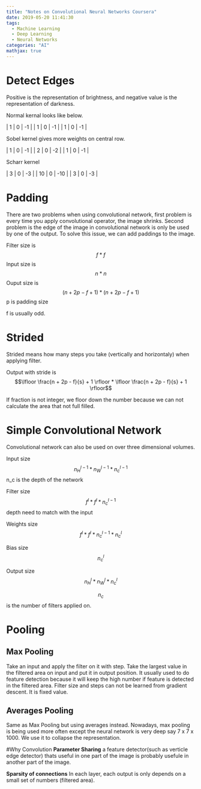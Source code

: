 ```yaml
---
title: "Notes on Convolutional Neural Networks Coursera"
date: 2019-05-20 11:41:30
tags: 
  - Machine Learning
  - Deep Learning
  - Neural Networks
categories: "AI" 
mathjax: true
---
```

# Detect Edges
Positive is the representation of brightness, and negative value is the representation of darkness.

Normal kernal looks like below.

| 1 | 0 | -1 |
| 1 | 0 | -1 |
| 1 | 0 | -1 |

Sobel kernel gives more weights on central row.

| 1 | 0 | -1 |
| 2 | 0 | -2 |
| 1 | 0 | -1 |

Scharr kernel

| 3 | 0 | -3 |
| 10 | 0 | -10 |
| 3 | 0 | -3 |

# Padding
There are two problems when using convolutional network, first problem is every time you apply convolutional operator, the image shrinks. Second problem is the edge of the image in convolutional network is only be used by one of the output. To solve this issue, we can add paddings to the image.

Filter size is $$ f * f $$
Input size is $$ n * n $$
Ouput size is $$ (n + 2p  - f + 1) * (n + 2p  - f + 1)$$ p is padding size

f is usually odd.

# Strided
Strided means how many steps you take (vertically and horizontaly) when applying filter.

Output with stride is $$\lfloor \frac{n + 2p - f}{s} + 1 \rfloor * \lfloor \frac{n + 2p - f}{s} + 1 \rfloor$$

If fraction is not integer, we floor down the number because we can not calculate the area that not full filled.

# Simple Convolutional Network
Convolutional network can also be used on over three dimensional volumes.

Input size $$ n_{H}^{l-1} * n_{W}^{l-1} * n_{c}^{l-1} $$ n_c is the depth of the network

Filter size $$ f^{l} * f^{l} * n_{c}^{l-1}$$ depth need to match with the input

Weights size $$ f^{l} * f^{l} * n_{c}^{l-1} * n_{c}^{l}$$ 

Bias size $$n_{c}^{l}$$

Output size $$ n_{H}^{l} * n_{W}^{l} * n_{c}^{l} $$

$$n_{c}$$ is the number of filters applied on.

# Pooling
## Max Pooling
Take an input and apply the filter on it with step. Take the largest value in the filtered area on input and put it in output position. It usually used to do feature detection because it will keep the high number if feature is detected in the filtered area. Filter size and steps can not be learned from gradient descent. It is fixed value.

## Averages Pooling
Same as Max Pooling but using averages instead. Nowadays, max pooling is being used more often except the neural network is very deep say 7 x 7 x 1000. We use it to collapse the representation.

#Why Convolution
**Parameter Sharing** a feature detector(such as verticle edge detector) thats useful in one part of the image is probably usefule in another part of the image.

**Sparsity of connections** In each layer, each output is only depends on a small set of numbers (filtered area).

